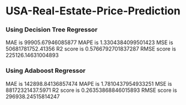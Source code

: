 # USA-Real-Estate-Price-Prediction

### Using Decision Tree Regressor

MAE is 99905.67946085877
MAPE is 1.3304384099501423
MSE is 50681781752.41356
R2 score is 0.5766792701837287
RMSE score is 225126.14631004893

### Using Adaboost Regressor

MAE is 142898.84136857474
MAPE is 1.7810437954933251
MSE is 88172321437.5971
R2 score is 0.26353868846015893
RMSE score is 296938.24515814247
